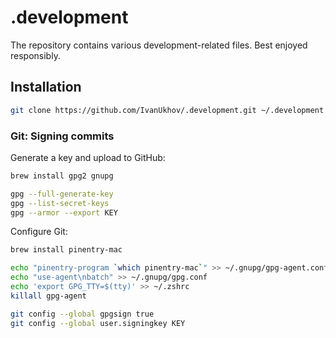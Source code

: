 # .development

The repository contains various development-related files. Best enjoyed
responsibly.

## Installation

```sh
git clone https://github.com/IvanUkhov/.development.git ~/.development && make -C ~/.development
```

### Git: Signing commits

Generate a key and upload to GitHub:

```sh
brew install gpg2 gnupg

gpg --full-generate-key
gpg --list-secret-keys
gpg --armor --export KEY
```

Configure Git:

```sh
brew install pinentry-mac

echo "pinentry-program `which pinentry-mac`" >> ~/.gnupg/gpg-agent.conf
echo "use-agent\nbatch" >> ~/.gnupg/gpg.conf
echo 'export GPG_TTY=$(tty)' >> ~/.zshrc
killall gpg-agent

git config --global gpgsign true
git config --global user.signingkey KEY
```
